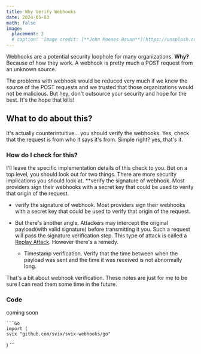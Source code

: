 ```yaml
---
title: Why Verify Webhooks
date: 2024-05-03
math: false
image:
  placement: 2
  # caption: 'Image credit: [**John Moeses Bauan**](https://unsplash.com/photos/OGZtQF8iC0g)'
---
```



Webhooks are a potential security loophole for many organizations. **Why?** Because of how they work. A webhook is pretty much a POST request from an unknown source.

The problems with webhook would be reduced very much if we knew the source of the POST requests and we trusted that those organizations would not be malicious. But hey, don't outsource your security and hope for the best. It's the hope that kills!

## What to do about this?
It's actually counterintuitive... you should verify the webhooks. Yes, check that the request is from who it says it's from. Simple right? yes, that's it.

### How do I check for this?

I'll leave the specific implementation details of this check to you. But on a top level, you should look out for two things. There are more security implications you should look at. 
 **verify the signature of webhook. Most providers sign their webhooks with a secret key that could be used to verify that origin of the request. 

* verify the signature of webhook. Most providers sign their webhooks with a secret key that could be used to verify that origin of the request. 

*  But there's another angle. Attackers may intercept the original payload(with valid signature) before transmitting it you. Such a request will pass the signature verification step. This type of attack is called a [Replay Attack](https://en.wikipedia.org/wiki/Replay_attack). However there's a remedy. 
   * Timestamp verification. Verify that the time between when the payload was sent and the time it was received is not abnormally long. 

That's a bit about webhook verification. These notes are just for me to be sure I can read them some time in the future. 

### Code
coming soon

    ```Go
    import (
    svix "github.com/svix/svix-webhooks/go"
  )
    ```

<!-- renders as

```python
import pandas as pd
data = pd.read_csv("data.csv")
data.head()
``` -->

<!-- ### Did you find this page helpful? Consider sharing it 🙌 -->
